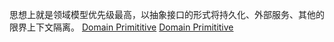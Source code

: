 



思想上就是领域模型优先级最高，以抽象接口的形式将持久化、外部服务、其他的限界上下文隔离。
[Domain Primititive](DP.md)
[Domain Primititive](DP.md)